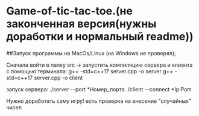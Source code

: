 # Game-of-tic-tac-toe.(не законченная версия(нужны доработки и нормальный readme))

##Запуск программы на MacOs/Linux (на Windows не проверял);


Сначала войти в папку src -> запустить компиляцию сервера и клиента с помощью терминала:
g++ -std=c++17 server.cpp -o server
g++ -std=c++17 server.cpp -o client

запуск сервера: 
./server --port *Номер_порта
./client --connect *Ip:Port

Нужно доработать саму игру!
есть проверка на внесение "случайных" чисел
